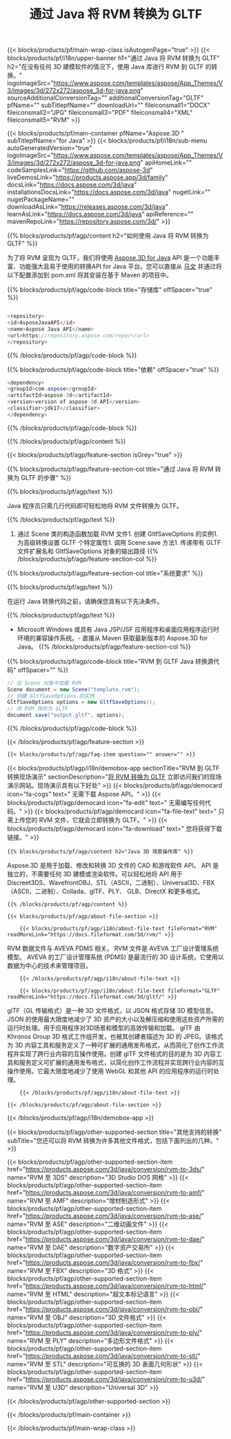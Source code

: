 ﻿---
title: 通过 Java 将 RVM 转换为 GLTF 
weight: 3610
url: /zh/java/conversion/rvm-to-gltf/ 
description: RVM 格式到 GLTF 文件的示例 Java 转换代码。使用此示例代码在任何基于 Web 或桌面 Java 的应用程序中将 RVM 转换为 GLTF。
---
{{< blocks/products/pf/main-wrap-class isAutogenPage="true" >}}
{{< blocks/products/pf/i18n/upper-banner h1="通过 Java 将 RVM 转换为 GLTF" h2="在没有任何 3D 建模软件的情况下，使用 Java 库进行 RVM 到 GLTF 的转换。" logoImageSrc="https://www.aspose.com/templates/aspose/App_Themes/V3/images/3d/272x272/aspose_3d-for-java.png" sourceAdditionalConversionTag="" additionalConversionTag="GLTF" pfName="" subTitlepfName="" downloadUrl="" fileiconsmall1="DOCX" fileiconsmall2="JPG" fileiconsmall3="PDF" fileiconsmall4="XML" fileiconsmall5="RVM" >}}

{{< blocks/products/pf/main-container pfName="Aspose.3D " subTitlepfName="for Java" >}}
{{< blocks/products/pf/i18n/sub-menu autoGeneratedVersion="true" logoImageSrc="https://www.aspose.com/templates/aspose/App_Themes/V3/images/3d/272x272/aspose_3d-for-java.png" apiHomeLink="" codeSamplesLink="https://github.com/aspose-3d" liveDemosLink="https://products.aspose.app/3d/family" docsLink="https://docs.aspose.com/3d/java" installationsDocsLink="https://docs.aspose.com/3d/java" nugetLink="" nugetPackageName="" downloadAsLink="https://releases.aspose.com/3d/java" learnAsLink="https://docs.aspose.com/3d/java" apiReference="" mavenRepoLink="https://repository.aspose.com/3d/" >}}

{{% blocks/products/pf/agp/content h2="如何使用 Java 将 RVM 转换为 GLTF" %}}

 为了将 RVM 呈现为 GLTF，我们将使用
 [Aspose.3D for Java](https://products.aspose.com/3d/java) 
 API 是一个功能丰富、功能强大且易于使用的转换API for Java 平台。您可以直接从
 [马文](https://repository.aspose.com/3d/) 
 并通过将以下配置添加到 pom.xml 将其安装在基于 Maven 的项目中。

{{% blocks/products/pf/agp/code-block title="存储库" offSpacer="true" %}}

```cs

<repository>
<id>AsposeJavaAPI</id>
<name>Aspose Java API</name>
<url>https://repository.aspose.com/repo/</url>
</repository>


```

{{% /blocks/products/pf/agp/code-block %}}

{{% blocks/products/pf/agp/code-block title="依赖" offSpacer="true" %}}

```cs
<dependency>
<groupId>com.aspose</groupId>
<artifactId>aspose-3d</artifactId>
<version>version of aspose-3d API</version>
<classifier>jdk17</classifier>
</dependency>


```

{{% /blocks/products/pf/agp/code-block %}}

{{% /blocks/products/pf/agp/content %}}

{{< blocks/products/pf/agp/feature-section isGrey="true" >}}

{{% blocks/products/pf/agp/feature-section-col title="通过 Java 将 RVM 转换为 GLTF 的步骤" %}}

{{% blocks/products/pf/agp/text %}}

 Java 程序员只需几行代码即可轻松地将 RVM 文件转换为 GLTF。

{{% /blocks/products/pf/agp/text %}}

1. 通过 Scene 类的构造函数加载 RVM 文件1. 创建 GltfSaveOptions 的实例1. 为高级转换设置 GLTF 个特定属性1. 调用 Scene.save 方法1. 传递带有 GLTF 文件扩展名和 GltfSaveOptions 对象的输出路径
{{% /blocks/products/pf/agp/feature-section-col %}}

{{% blocks/products/pf/agp/feature-section-col title="系统要求" %}}

{{% blocks/products/pf/agp/text %}}

 在运行 Java 转换代码之前，请确保您具有以下先决条件。

{{% /blocks/products/pf/agp/text %}}

- Microsoft Windows 或具有 Java JSP/JSF 应用程序和桌面应用程序运行时环境的兼容操作系统。- 直接从 Maven 获取最新版本的 Aspose.3D for Java。
{{% /blocks/products/pf/agp/feature-section-col %}}

{{% blocks/products/pf/agp/code-block title="RVM 到 GLTF Java 转换源代码" offSpacer="" %}}

```cs
// 在 Scene 对象中加载 RVM 
Scene document = new Scene("template.rvm");
// 创建 GltfSaveOptions 的实例 
GltfSaveOptions options = new GltfSaveOptions();
// 将 RVM 保存为 GLTF 
document.save("output.gltf", options);   


```

{{% /blocks/products/pf/agp/code-block %}}

{{< /blocks/products/pf/agp/feature-section >}}

    {{< blocks/products/pf/agp/faq-item question="" answer="" >}}
 

<!-- aboutfile Starts -->

{{< blocks/products/pf/agp/i18n/demobox-app sectionTitle="RVM 到 GLTF 转换现场演示" sectionDescription="[将 RVM 转换为 GLTF](https://products.aspose.app/3d/conversion/rvm-to-gltf) 立即访问我们的现场演示网站。现场演示具有以下好处" >}}
        {{< blocks/products/pf/agp/democard icon="fa-cogs" text=" 无需下载 Aspose API。" >}}
        {{< blocks/products/pf/agp/democard icon="fa-edit" text=" 无需编写任何代码。" >}}
        {{< blocks/products/pf/agp/democard icon="fa-file-text" text=" 只需上传您的 RVM 文件，它就会立即转换为 GLTF。" >}}
        {{< blocks/products/pf/agp/democard icon="fa-download" text=" 您将获得下载链接。" >}}

    {{% blocks/products/pf/agp/content h2="Java 3D 场景操作库" %}}

 Aspose.3D 是用于加载、修改和转换 3D 文件的 CAD 和游戏软件 API。 API 是独立的，不需要任何 3D 建模或渲染软件。可以轻松地将 API 用于 Discreet3DS、WavefrontOBJ、STL（ASCII，二进制）、Universal3D、FBX（ASCII，二进制）、Collada、glTF、PLY、 GLB、DirectX 和更多格式。 



    {{% /blocks/products/pf/agp/content %}}

    {{< blocks/products/pf/agp/about-file-section >}}

        {{< blocks/products/pf/agp/i18n/about-file-text fileFormat="RVM" readMoreLink="https://docs.fileformat.com/3d/rvm/" >}}

RVM 数据文件与 AVEVA PDMS 相关。 RVM 文件是 AVEVA 工厂设计管理系统模型。 AVEVA 的工厂设计管理系统 (PDMS) 是最流行的 3D 设计系统，它使用以数据为中心的技术来管理项目。


        {{< /blocks/products/pf/agp/i18n/about-file-text >}}

        {{< blocks/products/pf/agp/i18n/about-file-text fileFormat="GLTF" readMoreLink="https://docs.fileformat.com/3d/gltf/" >}}

glTF（GL 传输格式）是一种 3D 文件格式，以 JSON 格式存储 3D 模型信息。 JSON 的使用最大限度地减少了 3D 资产的大小以及解压缩和使用这些资产所需的运行时处理。用于应用程序对3D场景和模型的高效传输和加载。 glTF 由 Khronos Group 3D 格式工作组开发，也被其创建者描述为 3D 的 JPEG。该格式为 3D 内容工具和服务定义了一种可扩展的通用发布格式，从而简化了创作工作流程并实现了跨行业内容的互操作使用。创建 glTF 文件格式的目的是为 3D 内容工具和服务定义可扩展的通用发布格式，以简化创作工作流程并实现跨行业内容的互操作使用。它最大限度地减少了使用 WebGL 和其他 API 的应用程序的运行时处理。


        {{< /blocks/products/pf/agp/i18n/about-file-text >}}

    {{< /blocks/products/pf/agp/about-file-section >}}

{{< /blocks/products/pf/agp/i18n/demobox-app >}}

<!-- aboutfile Ends -->

{{< blocks/products/pf/agp/other-supported-section title="其他支持的转换" subTitle="您还可以将 RVM 转换为许多其他文件格式，包括下面列出的几种。" >}}

{{< blocks/products/pf/agp/other-supported-section-item href="https://products.aspose.com/3d/java/conversion/rvm-to-3ds/" name="RVM 至 3DS" description="3D Studio DOS 网格" >}}
{{< blocks/products/pf/agp/other-supported-section-item href="https://products.aspose.com/3d/java/conversion/rvm-to-amf/" name="RVM 至 AMF" description="增材制造形式" >}}
{{< blocks/products/pf/agp/other-supported-section-item href="https://products.aspose.com/3d/java/conversion/rvm-to-ase/" name="RVM 至 ASE" description="二维动画文件" >}}
{{< blocks/products/pf/agp/other-supported-section-item href="https://products.aspose.com/3d/java/conversion/rvm-to-dae/" name="RVM 至 DAE" description="数字资产交易所" >}}
{{< blocks/products/pf/agp/other-supported-section-item href="https://products.aspose.com/3d/java/conversion/rvm-to-fbx/" name="RVM 至 FBX" description="3D 格式" >}}
{{< blocks/products/pf/agp/other-supported-section-item href="https://products.aspose.com/3d/java/conversion/rvm-to-html/" name="RVM 至 HTML" description="超文本标记语言" >}}
{{< blocks/products/pf/agp/other-supported-section-item href="https://products.aspose.com/3d/java/conversion/rvm-to-obj/" name="RVM 至 OBJ" description="3D 文件格式" >}}
{{< blocks/products/pf/agp/other-supported-section-item href="https://products.aspose.com/3d/java/conversion/rvm-to-ply/" name="RVM 至 PLY" description="多边形文件格式" >}}
{{< blocks/products/pf/agp/other-supported-section-item href="https://products.aspose.com/3d/java/conversion/rvm-to-stl/" name="RVM 至 STL" description="可互换的 3D 表面几何形状" >}}
{{< blocks/products/pf/agp/other-supported-section-item href="https://products.aspose.com/3d/java/conversion/rvm-to-u3d/" name="RVM 至 U3D" description="Universal 3D" >}}

{{< /blocks/products/pf/agp/other-supported-section >}}

{{< /blocks/products/pf/main-container >}}
    
{{< /blocks/products/pf/main-wrap-class >}}